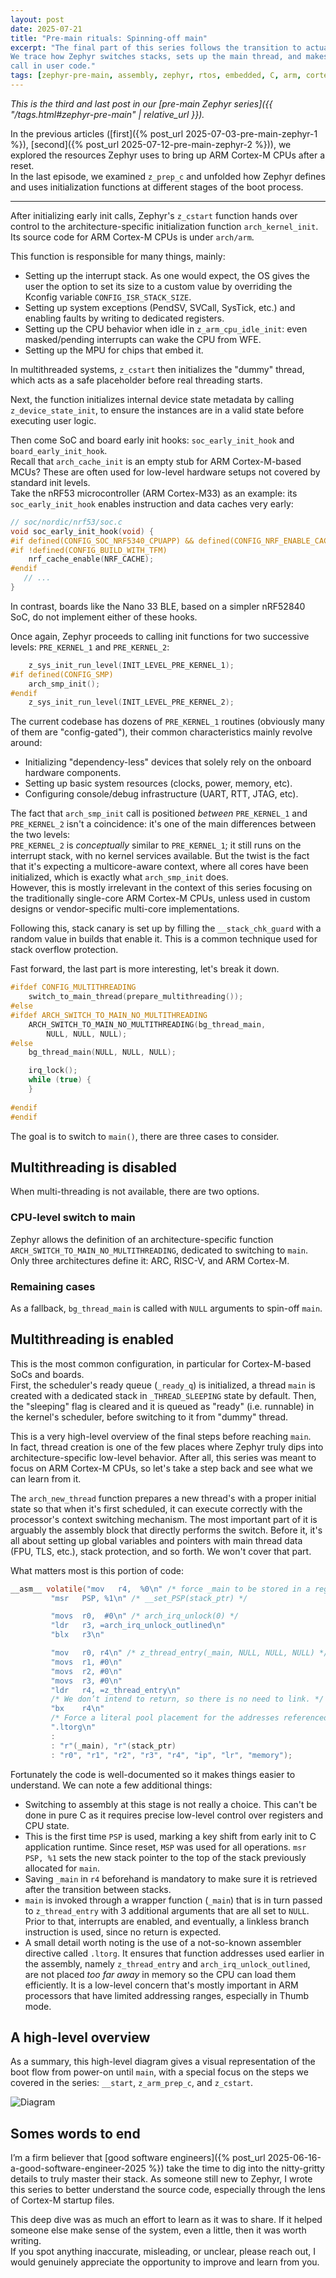 ```yaml
---
layout: post
date: 2025-07-21
title: "Pre-main rituals: Spinning-off main"
excerpt: "The final part of this series follows the transition to actual application logic.
We trace how Zephyr switches stacks, sets up the main thread, and makes the first real function
call in user code."
tags: [zephyr-pre-main, assembly, zephyr, rtos, embedded, C, arm, cortex-m, low-level, walkthrough]
---
```


_This is the third and last post in our [pre-main Zephyr series]({{
"/tags.html#zephyr-pre-main" | relative_url }})._

In the previous articles ([first]({% post_url 2025-07-03-pre-main-zephyr-1 %}), [second]({% post_url
2025-07-12-pre-main-zephyr-2 %})), we explored the resources Zephyr uses to bring up ARM Cortex-M
CPUs after a reset.\
In the last episode, we examined `z_prep_c` and unfolded how Zephyr defines and uses initialization
functions at different stages of the boot process.

---

After initializing early init calls, Zephyr's `z_cstart` function hands over control to the
architecture-specific initialization function `arch_kernel_init`. Its source code for ARM Cortex-M
CPUs is under `arch/arm`. 

This function is responsible for many things, mainly:

- Setting up the interrupt stack. As one would expect, the OS gives the user
  the option to set its size to a custom value by overriding the Kconfig
  variable `CONFIG_ISR_STACK_SIZE`.
- Setting up system exceptions (PendSV, SVCall, SysTick, etc.) and enabling
  faults by writing to dedicated registers.
- Setting up the CPU behavior when idle in `z_arm_cpu_idle_init`: even
  masked/pending interrupts can wake the CPU from WFE.
- Setting up the MPU for chips that embed it.


In multithreaded systems, `z_cstart` then initializes the "dummy" thread, which
acts as a safe placeholder before real threading starts.

Next, the function initializes internal device state metadata by calling `z_device_state_init`, to
ensure the instances are in a valid state before executing user logic.

Then come SoC and board early init hooks: `soc_early_init_hook` and `board_early_init_hook`.\
Recall that `arch_cache_init` is an empty stub for ARM Cortex-M-based MCUs? These are often used for
low-level hardware setups not covered by standard init levels.\
Take the nRF53 microcontroller (ARM Cortex-M33) as an example: its `soc_early_init_hook` enables
instruction and data caches very early:

```c
// soc/nordic/nrf53/soc.c
void soc_early_init_hook(void) {
#if defined(CONFIG_SOC_NRF5340_CPUAPP) && defined(CONFIG_NRF_ENABLE_CACHE)
#if !defined(CONFIG_BUILD_WITH_TFM)
    nrf_cache_enable(NRF_CACHE);
#endif
   // ...
}
```

In contrast, boards like the Nano 33 BLE, based on a simpler nRF52840 SoC, do
not implement either of these hooks.

Once again, Zephyr proceeds to calling init functions for two successive
levels: `PRE_KERNEL_1` and `PRE_KERNEL_2`:

```c
    z_sys_init_run_level(INIT_LEVEL_PRE_KERNEL_1);
#if defined(CONFIG_SMP)
    arch_smp_init();
#endif
    z_sys_init_run_level(INIT_LEVEL_PRE_KERNEL_2);
```

The current codebase has dozens of `PRE_KERNEL_1` routines (obviously many of
them are "config-gated"), their common characteristics mainly revolve around:

- Initializing "dependency-less" devices that solely rely on the onboard
  hardware components.
- Setting up basic system resources (clocks, power, memory, etc).
- Configuring console/debug infrastructure (UART, RTT, JTAG, etc).

The fact that `arch_smp_init` call is positioned _between_ `PRE_KERNEL_1` and
`PRE_KERNEL_2` isn't a coincidence: it's one of the main differences between
the two levels:\
`PRE_KERNEL_2` is _conceptually_ similar to `PRE_KERNEL_1`; it still runs on
the interrupt stack, with no kernel services available. But the twist is the fact that it's
expecting a multicore-aware context, where all cores have been initialized, which is exactly what
`arch_smp_init` does.\
However, this is mostly irrelevant in the context of this series focusing on
the traditionally single-core ARM Cortex-M CPUs, unless used in custom designs or vendor-specific
multi-core implementations.

Following this, stack canary is set up by filling the `__stack_chk_guard` with a random value in
builds that enable it. This is a common technique used for stack overflow protection.

Fast forward, the last part is more interesting, let's break it down.

```c
#ifdef CONFIG_MULTITHREADING
    switch_to_main_thread(prepare_multithreading());
#else
#ifdef ARCH_SWITCH_TO_MAIN_NO_MULTITHREADING
    ARCH_SWITCH_TO_MAIN_NO_MULTITHREADING(bg_thread_main,
        NULL, NULL, NULL);
#else
    bg_thread_main(NULL, NULL, NULL);

    irq_lock();
    while (true) {
    }
    
#endif
#endif
```

The goal is to switch to `main()`, there are three cases to consider.

## Multithreading is disabled

When multi-threading is not available, there are two options.

### CPU-level switch to main

Zephyr allows the definition of an architecture-specific function
`ARCH_SWITCH_TO_MAIN_NO_MULTITHREADING`, dedicated to switching to `main`. Only three architectures
define it: ARC, RISC-V, and ARM Cortex-M.

### Remaining cases

As a fallback, `bg_thread_main` is called with `NULL` arguments to spin-off `main`.

## Multithreading is enabled

This is the most common configuration, in particular for Cortex-M-based SoCs and boards.\
First, the scheduler's ready queue (`_ready_q`) is initialized, a thread `main` is created with
a dedicated stack in `_THREAD_SLEEPING` state by default. Then, the "sleeping" flag is cleared and
it is queued as "ready" (i.e. runnable) in the kernel's scheduler, before switching to it from
"dummy" thread.

This is a very high-level overview of the final steps before reaching `main`.\
In fact, thread creation is one of the few places where Zephyr truly dips into architecture-specific
low-level behavior. After all, this series was meant to focus on ARM Cortex-M CPUs, so let's take
a step back and see what we can learn from it.

The `arch_new_thread` function prepares a new thread's with a proper initial state so that when it's
first scheduled, it can execute correctly with the processor's context switching mechanism. The most
important part of it is arguably the assembly block that directly performs the switch. Before
it, it's all about setting up global variables and pointers with main thread data (FPU, TLS, etc.),
stack protection, and so forth. We won't cover that part.

What matters most is this portion of code:

```c
__asm__ volatile("mov   r4,  %0\n" /* force _main to be stored in a register */
         "msr   PSP, %1\n" /* __set_PSP(stack_ptr) */

         "movs  r0,  #0\n" /* arch_irq_unlock(0) */
         "ldr   r3, =arch_irq_unlock_outlined\n"
         "blx   r3\n"

         "mov   r0, r4\n" /* z_thread_entry(_main, NULL, NULL, NULL) */
         "movs  r1, #0\n"
         "movs  r2, #0\n"
         "movs  r3, #0\n"
         "ldr   r4, =z_thread_entry\n"
         /* We don’t intend to return, so there is no need to link. */
         "bx    r4\n"
         /* Force a literal pool placement for the addresses referenced above */
         ".ltorg\n"
         :
         : "r"(_main), "r"(stack_ptr)
         : "r0", "r1", "r2", "r3", "r4", "ip", "lr", "memory");
```

Fortunately the code is well-documented so it makes things easier to understand. We can note a few
additional things:

- Switching to assembly at this stage is not really a choice. This can't be done in pure C as it
  requires precise low-level control over registers and CPU state.
- This is the first time `PSP` is used, marking a key shift from early init to C application
  runtime. Since reset, `MSP` was used for all operations. `msr PSP, %1` sets the new stack pointer
  to the top of the stack previously allocated for `main`.
- Saving `_main` in `r4` beforehand is mandatory to make sure it is retrieved after the transition
  between stacks.
- `main` is invoked through a wrapper function (`_main`) that is in turn passed to `z_thread_entry`
  with 3 additional arguments that are all set to `NULL`. Prior to that, interrupts are enabled, and
  eventually, a linkless branch instruction is used, since no return is expected.
- A small detail worth noting is the use of a not-so-known assembler directive called `.ltorg`. It
  ensures that function addresses used earlier in the assembly, namely `z_thread_entry` and
  `arch_irq_unlock_outlined`, are not placed _too far away_ in memory so the CPU can load them
  efficiently. It is a low-level concern that's mostly important in ARM processors
  that have limited addressing ranges, especially in Thumb mode.

## A high-level overview

As a summary, this high-level diagram gives a visual representation of the boot flow from power-on
until `main`, with a special focus on the steps we covered in the series: `__start`, `z_arm_prep_c`,
and `z_cstart`.

<img src="/assets/images/zephyr-pre-main-high-level-diagram.png" alt="Diagram" data-zoomable>

## Somes words to end

I’m a firm believer that [good software engineers]({% post_url
2025-06-16-a-good-software-engineer-2025 %}) take the time to dig into the nitty-gritty details to
truly master their stack. As someone still new to Zephyr, I wrote this series to better understand
the source code, especially through the lens of Cortex-M startup files.

This deep dive was as much an effort to learn as it was to share. If it helped someone else make
sense of the system, even a little, then it was worth writing.\
If you spot anything inaccurate, misleading, or unclear, please reach out, I would genuinely
appreciate the opportunity to improve and learn from you.
